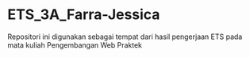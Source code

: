 # ETS_3A_Farra-Jessica
Repositori ini digunakan sebagai tempat dari hasil pengerjaan ETS pada mata kuliah Pengembangan Web Praktek
